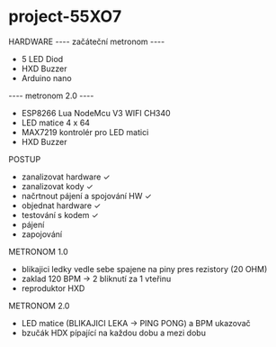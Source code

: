 # project-55XO7

HARDWARE 
---- začáteční metronom ----

 - 5 LED Diod 
 - HXD Buzzer
 - Arduino nano

---- metronom 2.0 ----

 - ESP8266 Lua NodeMcu V3 WIFI CH340
 - LED matice 4 x 64
 - MAX7219 kontrolér pro LED matici
 - HXD Buzzer


POSTUP
 - zanalizovat hardware                  ✓
 - zanalizovat kody                      ✓
 - načrtnout pájení a spojování HW       ✓
 - objednat hardware                     ✓
 - testování s kodem                     ✓
 - pájení
 - zapojování

METRONOM 1.0
 - blikajici ledky vedle sebe spajene na piny pres rezistory (20 OHM)
 - zaklad 120 BPM -> 2 bliknutí za 1 vteřinu
 - reproduktor HXD

METRONOM 2.0
 - LED matice (BLIKAJICI LEKA -> PING PONG) a BPM ukazovač
 - bzučák HDX pípající na každou dobu a mezi dobu



   
   
